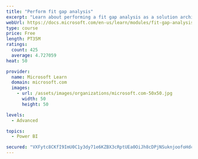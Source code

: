 ```yaml
---
title: "Perform fit gap analysis"
excerpt: "Learn about performing a fit gap analysis as a solution architect for Dynamics 365 and Microsoft Power Platform."
webUrl: https://docs.microsoft.com/en-us/learn/modules/fit-gap-analysis/
type: course
price: Free
length: PT35M
ratings:
  count: 425
  average: 4.727059
heat: 50

provider:
  name: Microsoft Learn
  domain: microsoft.com
  images:
    - url: /assets/images/organizations/microsoft.com-50x50.jpg
      width: 50
      height: 50

levels:
  - Advanced

topics:
  - Power BI

secured: "VXFytc8CKfI9ImU0C1y3dy71e6KZBX3cRptUEa0OiJh8cDPjNSuknjoofoHdcWkO6R6eOAP71JCEobIzWXkgaeDvaU7fmG46MWHYQ0lFvulHsecbD2/lCVVR7S0umczlqY8JGW8BsbFlNrAusslXJRksKdy9IPy27l1guSaD1+4yh91KeR/m8BGW75UPlMey3KThMMxG5b5e7A9uI6ob9PHsI+jHE6A5ViHf4RbAIUrI957LK3x5rBCPkeQczWAsy35xXBmDwbGOifZspo786mr2i0AsbNJuwC79tcbaqQ1AM68NHPevdGEmrqdadPA5yFPgqAyQaD79QX/paU4GO/vgN2r+0abR88h+oATZ4ngOOmtnnDMMLt+8gqWaqvj4STx19jtLedUnLDHFlyuu1nmkyiu29VZpKk6919U1xoM=;g9MRcwB5OPNj1D5sK4kGVw=="
---
```


